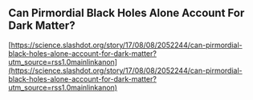 ## Can Pirmordial Black Holes Alone Account For Dark Matter?
  
  [https://science.slashdot.org/story/17/08/08/2052244/can-pirmordial-black-holes-alone-account-for-dark-matter?utm_source=rss1.0mainlinkanon](https://science.slashdot.org/story/17/08/08/2052244/can-pirmordial-black-holes-alone-account-for-dark-matter?utm_source=rss1.0mainlinkanon)
